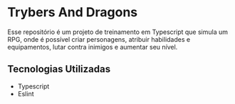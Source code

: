 # Trybers And Dragons

Esse repositório é um projeto de treinamento em Typescript que simula um RPG, onde é possível criar personagens, atribuir habilidades e equipamentos, lutar contra inimigos e aumentar seu nível.

## Tecnologias Utilizadas

- Typescript
- Eslint

<!-- ## Como Utilizar

Para utilizar o projeto, siga os seguintes passos:

1. Clone o repositório para sua máquina local.
2. Abra o terminal na pasta raiz do projeto.
3. Execute o comando `npm install` para instalar as dependências do projeto.
4. Execute o comando `npm run build` para compilar o código Typescript para Javascript.
5. Execute o comando `npm test` para rodar os testes automatizados.
6. Execute o comando `npm start` para rodar o código do projeto e interagir com a simulação de RPG. -->


